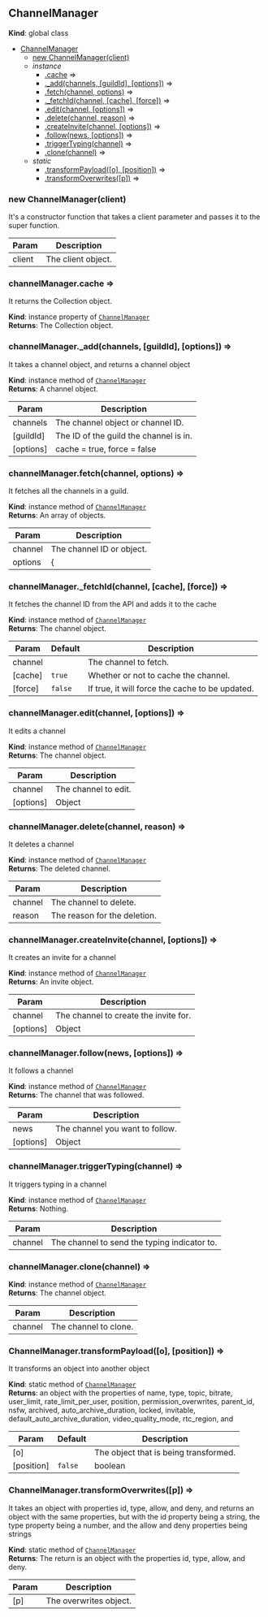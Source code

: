<a name="ChannelManager"></a>

## ChannelManager
**Kind**: global class  

* [ChannelManager](#ChannelManager)
    * [new ChannelManager(client)](#new_ChannelManager_new)
    * _instance_
        * [.cache](#ChannelManager+cache) ⇒
        * [._add(channels, [guildId], [options])](#ChannelManager+_add) ⇒
        * [.fetch(channel, options)](#ChannelManager+fetch) ⇒
        * [._fetchId(channel, [cache], [force])](#ChannelManager+_fetchId) ⇒
        * [.edit(channel, [options])](#ChannelManager+edit) ⇒
        * [.delete(channel, reason)](#ChannelManager+delete) ⇒
        * [.createInvite(channel, [options])](#ChannelManager+createInvite) ⇒
        * [.follow(news, [options])](#ChannelManager+follow) ⇒
        * [.triggerTyping(channel)](#ChannelManager+triggerTyping) ⇒
        * [.clone(channel)](#ChannelManager+clone) ⇒
    * _static_
        * [.transformPayload([o], [position])](#ChannelManager.transformPayload) ⇒
        * [.transformOverwrites([p])](#ChannelManager.transformOverwrites) ⇒

<a name="new_ChannelManager_new"></a>

### new ChannelManager(client)
It's a constructor function that takes a client parameter and passes it to the super function.


| Param | Description |
| --- | --- |
| client | The client object. |

<a name="ChannelManager+cache"></a>

### channelManager.cache ⇒
It returns the Collection object.

**Kind**: instance property of [<code>ChannelManager</code>](#ChannelManager)  
**Returns**: The Collection object.  
<a name="ChannelManager+_add"></a>

### channelManager.\_add(channels, [guildId], [options]) ⇒
It takes a channel object, and returns a channel object

**Kind**: instance method of [<code>ChannelManager</code>](#ChannelManager)  
**Returns**: A channel object.  

| Param | Description |
| --- | --- |
| channels | The channel object or channel ID. |
| [guildId] | The ID of the guild the channel is in. |
| [options] | cache = true, force = false |

<a name="ChannelManager+fetch"></a>

### channelManager.fetch(channel, options) ⇒
It fetches all the channels in a guild.

**Kind**: instance method of [<code>ChannelManager</code>](#ChannelManager)  
**Returns**: An array of objects.  

| Param | Description |
| --- | --- |
| channel | The channel ID or object. |
| options | { |

<a name="ChannelManager+_fetchId"></a>

### channelManager.\_fetchId(channel, [cache], [force]) ⇒
It fetches the channel ID from the API and adds it to the cache

**Kind**: instance method of [<code>ChannelManager</code>](#ChannelManager)  
**Returns**: The channel object.  

| Param | Default | Description |
| --- | --- | --- |
| channel |  | The channel to fetch. |
| [cache] | <code>true</code> | Whether or not to cache the channel. |
| [force] | <code>false</code> | If true, it will force the cache to be updated. |

<a name="ChannelManager+edit"></a>

### channelManager.edit(channel, [options]) ⇒
It edits a channel

**Kind**: instance method of [<code>ChannelManager</code>](#ChannelManager)  
**Returns**: The channel object.  

| Param | Description |
| --- | --- |
| channel | The channel to edit. |
| [options] | Object |

<a name="ChannelManager+delete"></a>

### channelManager.delete(channel, reason) ⇒
It deletes a channel

**Kind**: instance method of [<code>ChannelManager</code>](#ChannelManager)  
**Returns**: The deleted channel.  

| Param | Description |
| --- | --- |
| channel | The channel to delete. |
| reason | The reason for the deletion. |

<a name="ChannelManager+createInvite"></a>

### channelManager.createInvite(channel, [options]) ⇒
It creates an invite for a channel

**Kind**: instance method of [<code>ChannelManager</code>](#ChannelManager)  
**Returns**: An invite object.  

| Param | Description |
| --- | --- |
| channel | The channel to create the invite for. |
| [options] | Object |

<a name="ChannelManager+follow"></a>

### channelManager.follow(news, [options]) ⇒
It follows a channel

**Kind**: instance method of [<code>ChannelManager</code>](#ChannelManager)  
**Returns**: The channel that was followed.  

| Param | Description |
| --- | --- |
| news | The channel you want to follow. |
| [options] | Object |

<a name="ChannelManager+triggerTyping"></a>

### channelManager.triggerTyping(channel) ⇒
It triggers typing in a channel

**Kind**: instance method of [<code>ChannelManager</code>](#ChannelManager)  
**Returns**: Nothing.  

| Param | Description |
| --- | --- |
| channel | The channel to send the typing indicator to. |

<a name="ChannelManager+clone"></a>

### channelManager.clone(channel) ⇒
**Kind**: instance method of [<code>ChannelManager</code>](#ChannelManager)  
**Returns**: The channel object.  

| Param | Description |
| --- | --- |
| channel | The channel to clone. |

<a name="ChannelManager.transformPayload"></a>

### ChannelManager.transformPayload([o], [position]) ⇒
It transforms an object into another object

**Kind**: static method of [<code>ChannelManager</code>](#ChannelManager)  
**Returns**: an object with the properties of name, type, topic, bitrate, user_limit,rate_limit_per_user, position, permission_overwrites, parent_id, nsfw, archived,auto_archive_duration, locked, invitable, default_auto_archive_duration, video_quality_mode,rtc_region, and  

| Param | Default | Description |
| --- | --- | --- |
| [o] |  | The object that is being transformed. |
| [position] | <code>false</code> | boolean |

<a name="ChannelManager.transformOverwrites"></a>

### ChannelManager.transformOverwrites([p]) ⇒
It takes an object with properties id, type, allow, and deny, and returns an object with the sameproperties, but with the id property being a string, the type property being a number, and theallow and deny properties being strings

**Kind**: static method of [<code>ChannelManager</code>](#ChannelManager)  
**Returns**: The return is an object with the properties id, type, allow, and deny.  

| Param | Description |
| --- | --- |
| [p] | The overwrites object. |

